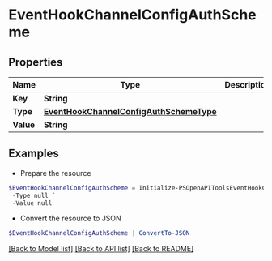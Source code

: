 # EventHookChannelConfigAuthScheme
## Properties

Name | Type | Description | Notes
------------ | ------------- | ------------- | -------------
**Key** | **String** |  | [optional] 
**Type** | [**EventHookChannelConfigAuthSchemeType**](EventHookChannelConfigAuthSchemeType.md) |  | [optional] 
**Value** | **String** |  | [optional] 

## Examples

- Prepare the resource
```powershell
$EventHookChannelConfigAuthScheme = Initialize-PSOpenAPIToolsEventHookChannelConfigAuthScheme  -Key null `
 -Type null `
 -Value null
```

- Convert the resource to JSON
```powershell
$EventHookChannelConfigAuthScheme | ConvertTo-JSON
```

[[Back to Model list]](../README.md#documentation-for-models) [[Back to API list]](../README.md#documentation-for-api-endpoints) [[Back to README]](../README.md)

